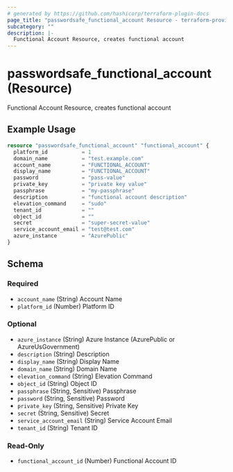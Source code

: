 ```yaml
---
# generated by https://github.com/hashicorp/terraform-plugin-docs
page_title: "passwordsafe_functional_account Resource - terraform-provider-passwordsafe"
subcategory: ""
description: |-
  Functional Account Resource, creates functional account
---
```


# passwordsafe_functional_account (Resource)

Functional Account Resource, creates functional account

## Example Usage

```terraform
resource "passwordsafe_functional_account" "functional_account" {
  platform_id           = 1
  domain_name           = "test.example.com"
  account_name          = "FUNCTIONAL_ACCOUNT"
  display_name          = "FUNCTIONAL_ACCOUNT"
  password              = "pass-value"
  private_key           = "private key value"
  passphrase            = "my-passphrase"
  description           = "functional account description"
  elevation_command     = "sudo"
  tenant_id             = ""
  object_id             = ""
  secret                = "super-secret-value"
  service_account_email = "test@test.com"
  azure_instance        = "AzurePublic"
}
```

<!-- schema generated by tfplugindocs -->
## Schema

### Required

- `account_name` (String) Account Name
- `platform_id` (Number) Platform ID

### Optional

- `azure_instance` (String) Azure Instance (AzurePublic or AzureUsGovernment)
- `description` (String) Description
- `display_name` (String) Display Name
- `domain_name` (String) Domain Name
- `elevation_command` (String) Elevation Command
- `object_id` (String) Object ID
- `passphrase` (String, Sensitive) Passphrase
- `password` (String, Sensitive) Password
- `private_key` (String, Sensitive) Private Key
- `secret` (String, Sensitive) Secret
- `service_account_email` (String) Service Account Email
- `tenant_id` (String) Tenant ID

### Read-Only

- `functional_account_id` (Number) Functional Account ID
